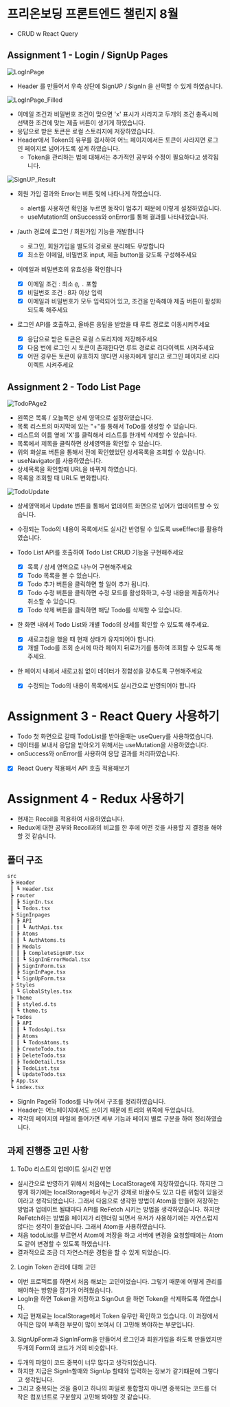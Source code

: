 # 프리온보딩 프론트엔드 챌린지 8월
- CRUD w React Query

## Assignment 1 - Login / SignUp Pages

![LogInPage](https://user-images.githubusercontent.com/69336797/185669845-bc42f237-dc3b-48cf-9d76-76e74a343dfe.png)
- Header 를 만들어서 우측 상단에 SignUP / SignIn 을 선택할 수 있게 하였습니다.

![LogInPage_Filled](https://user-images.githubusercontent.com/69336797/185671406-d3d29c30-cdba-4ca0-be9c-d39d669b6b4a.png)
- 이메일 조건과 비밀번호 조건이 맞으면 'x' 표시가 사라지고 두개의 조건 충족시에 선택한 조건에 맞는 제출 버튼이 생기게 하였습니다. 
- 응답으로 받은 토큰은 로컬 스토리지에 저장하였습니다. 
- Header에서 Token의 유무를 검사하여 어느 페이지에서든 토큰이 사라지면 로그인 페이지로 넘어가도록 설계 하였습니다.
  - Token을 관리하는 법에 대해서는 추가적인 공부와 수정이 필요하다고 생각됩니다.
 
![SignUP_Result](https://user-images.githubusercontent.com/69336797/185676278-958c5085-fb9b-43d9-a7ee-4d5613d6eda3.png)
- 회원 가입 결과와 Error는 버튼 및에 나타나게 하였습니다. 
  - alert를 사용하면 확인을 누르면 동작이 멈추기 때문에 이렇게 설정하였습니다.
  - useMutation의 onSuccess와 onError를 통해 결과를 나타내었습니다.

- /auth 경로에 로그인 / 회원가입 기능을 개발합니다
  - 로그인, 회원가입을 별도의 경로로 분리해도 무방합니다
  - [x] 최소한 이메일, 비밀번호 input, 제출 button을 갖도록 구성해주세요
- 이메일과 비밀번호의 유효성을 확인합니다
  - [x] 이메일 조건 : 최소 `@`, `.` 포함
  - [x] 비밀번호 조건 : 8자 이상 입력
  - [x] 이메일과 비밀번호가 모두 입력되어 있고, 조건을 만족해야 제출 버튼이 활성화 되도록 해주세요
- 로그인 API를 호출하고, 올바른 응답을 받았을 때 루트 경로로 이동시켜주세요
  - [x] 응답으로 받은 토큰은 로컬 스토리지에 저장해주세요
  - [x] 다음 번에 로그인 시 토큰이 존재한다면 루트 경로로 리다이렉트 시켜주세요
  - [x] 어떤 경우든 토큰이 유효하지 않다면 사용자에게 알리고 로그인 페이지로 리다이렉트 시켜주세요

## Assignment 2 - Todo List Page

![TodoPAge2](https://user-images.githubusercontent.com/69336797/185677568-7f923bdd-a059-408f-87bf-612e389f0dc3.png)

- 왼쪽은 목록 / 오늘쪽은 상세 영역으로 설정하였습니다.
- 목록 리스트의 마지막에 있는 "+"를 통해서 ToDo를 생성할 수 있습니다.
- 리스트의 이름 옆에 'X'를 클릭해서 리스트를 한개씩 삭제할 수 있습니다.
- 목록에서 제목을 클릭하면 상세영역을 확인할 수 있습니다.
- 위의 화살표 버튼을 통해서 전에 확인했었던 상세목록을 조회할 수 있습니다.
 - useNavigator를 사용하였습니다.
 - 상세목록을 확인할때 URL을 바뀌게 하였습니다.
 - 목록을 조회할 때 URL도 변화합니다.

![TodoUpdate](https://user-images.githubusercontent.com/69336797/185678353-9ecd7f96-41d2-4781-8092-50ea43e59e07.png)

- 상세영역에서 Update 번튼을 통해서 없데이트 화면으로 넘어가 업데이트할 수 있습니다. 

- 수정되는 Todo의 내용이 목록에서도 실시간 반영될 수 있도록 useEffect를 활용하였습니다.

- Todo List API를 호출하여 Todo List CRUD 기능을 구현해주세요
  - [x] 목록 / 상세 영역으로 나누어 구현해주세요
  - [x] Todo 목록을 볼 수 있습니다.
  - [x] Todo 추가 버튼을 클릭하면 할 일이 추가 됩니다.
  - [x] Todo 수정 버튼을 클릭하면 수정 모드를 활성화하고, 수정 내용을 제출하거나 취소할 수 있습니다.
  - [x] Todo 삭제 버튼을 클릭하면 해당 Todo를 삭제할 수 있습니다.
- 한 화면 내에서 Todo List와 개별 Todo의 상세를 확인할 수 있도록 해주세요.
  - [x] 새로고침을 했을 때 현재 상태가 유지되어야 합니다.
  - [x] 개별 Todo를 조회 순서에 따라 페이지 뒤로가기를 통하여 조회할 수 있도록 해주세요.
- 한 페이지 내에서 새로고침 없이 데이터가 정합성을 갖추도록 구현해주세요
  - [x] 수정되는 Todo의 내용이 목록에서도 실시간으로 반영되어야 합니다

# Assignment 3 - React Query 사용하기

- Todo 첫 화면으로 갈때 TodoList를 받아올때는 useQuery를 사용하였습니다.
- 데이터를 보내서 응답을 받아오기 위해서는 useMutation을 사용하였습니다. 
 - onSuccess와 onError를 사용하여 응답 결과를 처리하였습니다. 

- [x] React Query 적용해서 API 호출 적용해보기

# Assignment 4 - Redux 사용하기

- 현재는 Recoil을 적용하여 사용하였습니다.
 - Redux에 대한 공부와 Recoil과의 비교를 한 후에 어떤 것을 사용할 지 결정을 해야할 것 같습니다.

## 폴더 구조
```bash
src
 ┣ Header
 ┃ ┗ Header.tsx
 ┣ router
 ┃ ┣ SignIn.tsx
 ┃ ┗ Todos.tsx
 ┣ SignInpages
 ┃ ┣ API
 ┃ ┃ ┗ AuthApi.tsx
 ┃ ┣ Atoms
 ┃ ┃ ┗ AuthAtoms.ts
 ┃ ┣ Modals
 ┃ ┃ ┣ CompleteSignUP.tsx
 ┃ ┃ ┗ SignInErrorModal.tsx
 ┃ ┣ SignInForm.tsx
 ┃ ┣ SignInPage.tsx
 ┃ ┗ SignUpForm.tsx
 ┣ Styles
 ┃ ┗ GlobalStyles.tsx
 ┣ Theme
 ┃ ┣ styled.d.ts
 ┃ ┗ theme.ts
 ┣ Todos
 ┃ ┣ API
 ┃ ┃ ┗ TodosApi.tsx
 ┃ ┣ Atoms
 ┃ ┃ ┗ TodosAtoms.ts
 ┃ ┣ CreateTodo.tsx
 ┃ ┣ DeleteTodo.tsx
 ┃ ┣ TodoDetail.tsx
 ┃ ┣ TodoList.tsx
 ┃ ┗ UpdateTodo.tsx
 ┣ App.tsx
 ┗ index.tsx
 ```
 
 - SignIn Page와 Todos를 나누어서 구조를 정리하였습니다.
 - Header는 어느페이지에서도 쓰이기 때문에 트리의 위쪽에 두었습니다.
 - 각각의 페이지의 파일에 들어가면 세부 기능과 페이지 별로 구분을 하여 정리하였습니다.
 
 ## 과제 진행중 고민 사항
 
 1. ToDo 리스트의 업데이트 실시간 반영
 - 실시간으로 반영하기 위해서 처음에는 LocalStorage에 저장하였습니다. 하지만 그렇게 하기에는 localStorage에서 누군가 강제로 바꿀수도 있고 다른 위험이 있을것이라고 생각되었습니다. 그래서 다음으로 생각한 방법이 Atom을 만들어 저장하는 방법과 업데이트 될떄마다 API를 ReFetch 시키는 방법을 생각하였습니다. 하지만 ReFetch하는 방법을 페이지가 리렌더링 되면서 유저가 사용하기에는 자연스럽지 않다는 생각이 들었습니다. 그래서 Atom을 사용하였습니다.
  - 처음 todoList를 부르면서 Atom에 저장을 하고 서버에 변경을 요청할때에는 Atom도 같이 변경할 수 있도록 하였습니다. 
  - 결과적으로 조금 더 자연스러운 경험을 할 수 있게 되었습니다. 

2. Login Token 관리에 대해 고민
- 이번 프로젝트를 하면서 처음 해보는 고민이었습니다. 그렇기 때문에 어떻게 관리를 해야하는 방향을 잡기가 어려웠습니다. 
- LogIn을 하면 Token을 저장하고 SignOut 을 하면 Token을 삭제하도록 하였습니다.
- 지금 현재로는 localStorage에서 Token 유무만 확인하고 있습니다. 이 과정에서 아직은 많이 부족한 부분이 많이 보여서 더 고민해 봐야하는 부분입니다.

3. SignUpForm과 SignInForm을 만들어서 로그인과 회원가입을 하도록 만들었지만 두개의 Form의 코드가 거의 비슷합니다.
- 두개의 파일이 코드 중복이 너무 많다고 생각되었습니다.
- 하지만 지금은 SignIn할때와 SignUp 할때와 입력하는 정보가 같기떄문에 그렇다고 생각됩니다.
- 그리고 중복되는 것을 줄이고 하나의 파일로 통합할지 아니면 중복되는 코드를 더 작은 컴포넌트로 구분할지 고민해 봐야할 것 같습니다.
